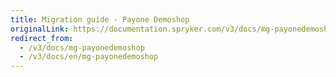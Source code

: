 ```yaml
---
title: Migration guide - Payone Demoshop
originalLink: https://documentation.spryker.com/v3/docs/mg-payonedemoshop
redirect_from:
  - /v3/docs/mg-payonedemoshop
  - /v3/docs/en/mg-payonedemoshop
---
```



